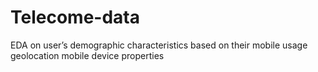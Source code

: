 # Telecome-data
EDA on user’s demographic characteristics based on their  mobile usage  geolocation mobile device properties
